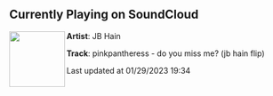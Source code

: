 ## Currently Playing on SoundCloud

[<img align="left" width="100" src="https://i1.sndcdn.com/artworks-zVk3kwzFUBQPKhLy-hFqTFQ-t500x500.jpg">](https://soundcloud.com/jbhain/pinkpantheress-do-u-miss-me-jb-hain-flip)

**Artist**: JB Hain 

**Track**: pinkpantheress - do you miss me? (jb hain flip)

Last updated at 01/29/2023 19:34
